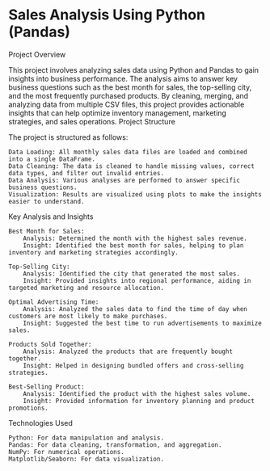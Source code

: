 # Sales Analysis Using Python (Pandas)
Project Overview

This project involves analyzing sales data using Python and Pandas to gain insights into business performance. The analysis aims to answer key business questions such as the best month for sales, the top-selling city, and the most frequently purchased products. By cleaning, merging, and analyzing data from multiple CSV files, this project provides actionable insights that can help optimize inventory management, marketing strategies, and sales operations.
Project Structure

The project is structured as follows:

    Data Loading: All monthly sales data files are loaded and combined into a single DataFrame.
    Data Cleaning: The data is cleaned to handle missing values, correct data types, and filter out invalid entries.
    Data Analysis: Various analyses are performed to answer specific business questions.
    Visualization: Results are visualized using plots to make the insights easier to understand.

Key Analysis and Insights

    Best Month for Sales:
        Analysis: Determined the month with the highest sales revenue.
        Insight: Identified the best month for sales, helping to plan inventory and marketing strategies accordingly.

    Top-Selling City:
        Analysis: Identified the city that generated the most sales.
        Insight: Provided insights into regional performance, aiding in targeted marketing and resource allocation.

    Optimal Advertising Time:
        Analysis: Analyzed the sales data to find the time of day when customers are most likely to make purchases.
        Insight: Suggested the best time to run advertisements to maximize sales.

    Products Sold Together:
        Analysis: Analyzed the products that are frequently bought together.
        Insight: Helped in designing bundled offers and cross-selling strategies.

    Best-Selling Product:
        Analysis: Identified the product with the highest sales volume.
        Insight: Provided information for inventory planning and product promotions.

Technologies Used

    Python: For data manipulation and analysis.
    Pandas: For data cleaning, transformation, and aggregation.
    NumPy: For numerical operations.
    Matplotlib/Seaborn: For data visualization.
